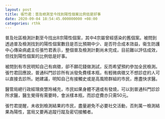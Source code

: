 ```yaml
---
layout: post
title: 張竹君：普及檢測至今找到陽性個案比例低是好事
date: 2020-09-04 18:54:45.000000000 +08:00
categories: rthk
---
```


普及社區檢測計劃至今找出8宗陽性個案，其中4宗屬曾經感染的舊個案。被問到透過普及檢測找到的陽性個案數目是否比預期中少、是否符合成本效益，衞生防護中心傳染病處主任張竹君表示，整個普及檢測計劃尚未完成，目前難以評估成效，但找到陽性個案的比例低是好事。

被問到有市民明知自己有病徵，卻不願花錢做測試，反而希望預約參加全民檢測。張竹君回應說，普通科門診診所有派發免費樣本瓶，有輕微病徵又不想診症的人可以直接去診所。她建議，明知自己有接觸史或是高風險群組的市民，應盡快求醫。

醫管局總行政經理庾慧玲補充，市民如果身體不適或有發燒，可以到普通科門診診所求醫，醫生覺得有需要時，會派樣本瓶，而診症費亦只需50元。

張竹君提醒，未收到檢測結果的市民，盡量避免不必要社交活動，否則萬一檢測結果為陽性，當局又要再追蹤行蹤及密切接觸者。
